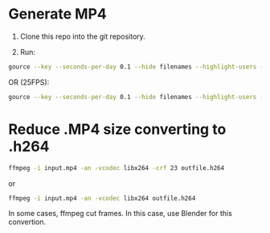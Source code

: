 # Generate MP4

1. Clone this repo into the git repository.

2. Run:
```sh
gource --key --seconds-per-day 0.1 --hide filenames --highlight-users --user-image-dir gitusers --user-scale 5 --background-image "gitusers/background.jpg" --title "Rôgga Sales Force" --auto-skip-seconds 1 --padding 1.3 -1280x720 -o - | ffmpeg -y -r 60 -f image2pipe -vcodec ppm -i - -vcodec libx264 -preset ultrafast -pix_fmt yuv420p -crf 1 -threads 0 -bf 0 input.mp4
```

OR (25FPS):
```sh
gource --key --seconds-per-day 0.1 --hide filenames --highlight-users --user-image-dir gitusers --user-scale 2 --background-image "gitusers/background.jpg" --title "Extractor Workers" --auto-skip-seconds 1 -r 25 --padding 1.3 -1280x720 -o - | ffmpeg -y -r 25 -f image2pipe -vcodec ppm -i - -vcodec libx264 -preset ultrafast -pix_fmt yuv420p -crf 1 -threads 0 -bf 0 input.mp4
```

# Reduce .MP4 size converting to .h264

```sh
ffmpeg -i input.mp4 -an -vcodec libx264 -crf 23 outfile.h264
```

or

```sh
ffmpeg -i input.mp4 -an -vcodec libx264 outfile.h264
```

In some cases, ffmpeg cut frames.
In this case, use Blender for this convertion.
